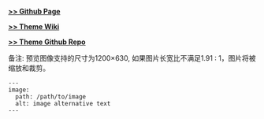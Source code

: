 **[>> Github Page](https://winka9587.github.io/)**

**[>> Theme Wiki](https://github.com/cotes2020/jekyll-theme-chirpy/wiki)**

**[>> Theme Github Repo](https://github.com/winka9587/winka9587.github.io)**

备注: 预览图像支持的尺寸为1200×630, 如果图片长宽比不满足1.91 : 1，图片将被缩放和裁剪。

~~~
---
image:
  path: /path/to/image
  alt: image alternative text
---
~~~

